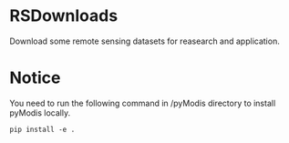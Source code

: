 # RSDownloads
Download some remote sensing datasets for reasearch and application.

# Notice
You need to run the following command in /pyModis directory to install pyModis locally.
```
pip install -e .
```
